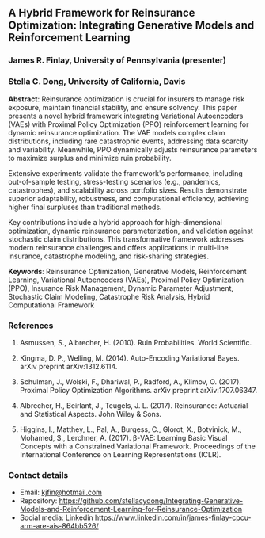 <!--
This is the abstract submission template for the 
2025 Insurance Data Science Conference.

Please edit this Markdown file and send it to
abstract@insurancedatascience.org by close of play
21 March 2025. 

We will send you a confirmation email that we received 
your submission.

You can edit this file with any text editor, including RStudio, or use one  of the online editors, such as:

 - https://markdownlivepreview.com
 - https://jbt.github.io/markdown-editor/
 - https://pandao.github.io/editor.md/en.html

Please send us the file as an attachment with md file extension.
-->

## A Hybrid Framework for Reinsurance Optimization: Integrating Generative Models and Reinforcement Learning
<!-- replace above with your abstract title -->

### James R. Finlay, University of Pennsylvania (presenter)
### Stella C. Dong, University of California, Davis
<!-- replace above with author name(s) and affiliations -->
<!-- if you have more than one author, tell us who will present -->

<!-- replace below with your abstract -->
**Abstract**: Reinsurance optimization is crucial for insurers to manage risk exposure, maintain financial stability, and ensure solvency. This paper presents a novel hybrid framework integrating Variational Autoencoders (VAEs) with Proximal Policy Optimization (PPO) reinforcement learning for dynamic reinsurance optimization. The VAE models complex claim distributions, including rare catastrophic events, addressing data scarcity and variability. Meanwhile, PPO dynamically adjusts reinsurance parameters to maximize surplus and minimize ruin probability.

Extensive experiments validate the framework's performance, including out-of-sample testing, stress-testing scenarios (e.g., pandemics, catastrophes), and scalability across portfolio sizes. Results demonstrate superior adaptability, robustness, and computational efficiency, achieving higher final surpluses than traditional methods.

Key contributions include a hybrid approach for high-dimensional optimization, dynamic reinsurance parameterization, and validation against stochastic claim distributions. This transformative framework addresses modern reinsurance challenges and offers applications in multi-line insurance, catastrophe modeling, and risk-sharing strategies.


**Keywords**: Reinsurance Optimization, Generative Models, Reinforcement Learning, Variational Autoencoders (VAEs), Proximal Policy Optimization (PPO), Insurance Risk Management, Dynamic Parameter Adjustment, Stochastic Claim Modeling, Catastrophe Risk Analysis, Hybrid Computational Framework
<!-- replace above with your keywords -->

### References
<!-- Provide your reference below. No more than 5 references -->

1. Asmussen, S., Albrecher, H. (2010). 
Ruin Probabilities. World Scientific.

2. Kingma, D. P., Welling, M. (2014). 
Auto-Encoding Variational Bayes. arXiv preprint arXiv:1312.6114.

3. Schulman, J., Wolski, F., Dhariwal, P., Radford, A., Klimov, O. (2017). 
Proximal Policy Optimization Algorithms. arXiv preprint arXiv:1707.06347.

4. Albrecher, H., Beirlant, J., Teugels, J. L. (2017).
Reinsurance: Actuarial and Statistical Aspects. John Wiley & Sons.

5. Higgins, I., Matthey, L., Pal, A., Burgess, C., Glorot, X., Botvinick, M., Mohamed, S., Lerchner, A. (2017). 
β-VAE: Learning Basic Visual Concepts with a Constrained Variational Framework. Proceedings of the International Conference on Learning Representations (ICLR).

### Contact details
<!-- 
provide your contact details below
only include information that you are happy to share publicly  
If you do not include an email address below,  we will use 
the email address that you used for submission as a contact 
for communication but will not publish it in the programme.
-->
 
 - Email: kjfin@hotmail.com
 - Repository: https://github.com/stellacydong/Integrating-Generative-Models-and-Reinforcement-Learning-for-Reinsurance-Optimization
 - Social media: Linkedin https://www.linkedin.com/in/james-finlay-cpcu-arm-are-ais-864bb526/
